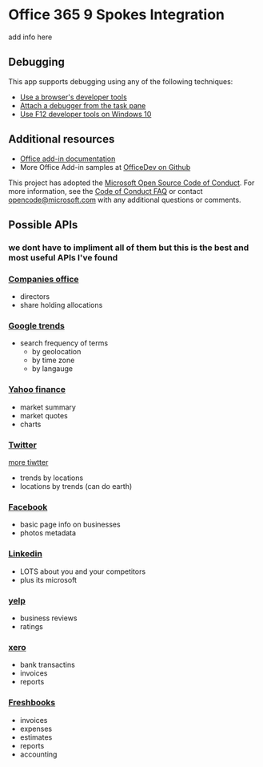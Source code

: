 # Office 365 9 Spokes Integration

add info here

## Debugging

This app supports debugging using any of the following techniques:

* [Use a browser's developer tools](https://docs.microsoft.com/office/dev/add-ins/testing/debug-add-ins-in-office-online)
* [Attach a debugger from the task pane](https://docs.microsoft.com/office/dev/add-ins/testing/attach-debugger-from-task-pane)
* [Use F12 developer tools on Windows 10](https://docs.microsoft.com/office/dev/add-ins/testing/debug-add-ins-using-f12-developer-tools-on-windows-10)

## Additional resources

* [Office add-in documentation](https://docs.microsoft.com/office/dev/add-ins/overview/office-add-ins)
* More Office Add-in samples at [OfficeDev on Github](https://github.com/officedev)

This project has adopted the [Microsoft Open Source Code of Conduct](https://opensource.microsoft.com/codeofconduct/). For more information, see the [Code of Conduct FAQ](https://opensource.microsoft.com/codeofconduct/faq/) or contact [opencode@microsoft.com](mailto:opencode@microsoft.com) with any additional questions or comments.

## Possible APIs

### we dont have to impliment all of them but this is the best and most useful APIs I've found

### [Companies office](https://api.business.govt.nz/api/)

* directors
* share holding allocations

### [Google trends](https://www.npmjs.com/package/google-trends-api)

* search frequency of terms
  * by geolocation
  * by time zone
  * by langauge

### [Yahoo finance](https://rapidapi.com/apidojo/api/yahoo-finance1)

* market summary
* market quotes
* charts

### [Twitter](https://developer.twitter.com/en/docs/trends/locations-with-trending-topics/api-reference/get-trends-available)

[more tiwtter](https://rapidapi.com/onurmatik/api/twitter-trending-topics-archive)

* trends by locations
* locations by trends (can do earth)

### [Facebook](https://developers.facebook.com/docs/graph-api/using-graph-api)

* basic page info on businesses
* photos metadata

### [Linkedin](https://docs.microsoft.com/en-au/linkedin/shared/references/v2/profile)

* LOTS about you and your competitors
* plus its microsoft

### [yelp](https://www.programmableweb.com/api/yelp-fusion)

* business reviews
* ratings

### [xero](https://www.programmableweb.com/api/xero)

* bank transactins
* invoices
* reports

### [Freshbooks](https://www.programmableweb.com/api/freshbooks)

* invoices
* expenses
* estimates
* reports
* accounting
